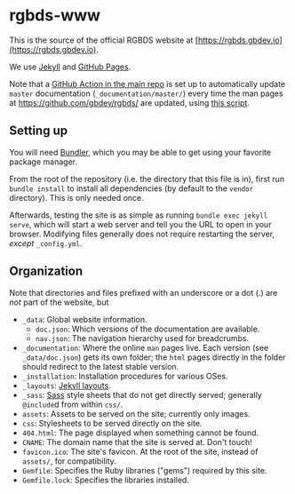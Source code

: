 
# rgbds-www

This is the source of the official RGBDS website at [https://rgbds.gbdev.io](https://rgbds.gbdev.io).

We use [Jekyll](https://jekyllrb.com/) and [GitHub Pages](https://docs.github.com/en/github/working-with-github-pages).

Note that a [GitHub Action in the main repo](https://github.com/gbdev/rgbds/blob/master/.github/workflows/update-master-docs.yml) is set up to automatically update `master` documentation (`_documentation/master/`) every time the man pages at https://github.com/gbdev/rgbds/ are updated, using [this script](https://github.com/gbdev/rgbds/blob/master/.github/actions/get-pages.sh).

## Setting up

You will need [Bundler](https://bundler.io/), which you may be able to get using your favorite package manager.

From the root of the repository (i.e. the directory that this file is in), first run `bundle install` to install all dependencies (by default to the `vendor` directory). This is only needed once.

Afterwards, testing the site is as simple as running `bundle exec jekyll serve`, which will start a web server and tell you the URL to open in your browser. Modifying files generally does not require restarting the server, *except* `_config.yml`.

## Organization

Note that directories and files prefixed with an underscore or a dot (.) are *not* part of the website, but

- `_data`: Global website information.
  - `doc.json`: Which versions of the documentation are available.
  - `nav.json`: The navigation hierarchy used for breadcrumbs.
- `_documentation`: Where the online `man` pages live. Each version (see `_data/doc.json`) gets its own folder; the `html` pages directly in the folder should redirect to the latest stable version.
- `_installation`: Installation procedures for various OSes.
- `_layouts`: [Jekyll layouts](https://jekyllrb.com/docs/layouts/).
- `_sass`: [Sass](https://sass-lang.com/) style sheets that do not get directly served; generally `@include`d from within `css/`.
- `assets`: Assets to be served on the site; currently only images.
- `css`: Stylesheets to be served directly on the site.
- `404.html`: The page displayed when something cannot be found.
- `CNAME`: The domain name that the site is served at. Don't touch!
- `favicon.ico`: The site's favicon. At the root of the site, instead of `assets/`, for compatibility.
- `Gemfile`: Specifies the Ruby libraries ("gems") required by this site.
- `Gemfile.lock`: Specifies the libraries installed.

